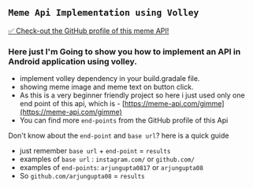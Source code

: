 ## `Meme Api Implementation using Volley`

[✅ Check-out the GitHub profile of this meme API!](https://github.com/D3vd/Meme_Api)

### Here just I'm Going to show you how to implement an API in Android application using volley.
- implement volley dependency in your build.gradale file.
- showing meme image and meme text on button click.
- As this is a very beginner friendly project so here i just used only one end point of this api, which is - [https://meme-api.com/gimme](https://meme-api.com/gimme)
- You can find more `end-points` from the GitHub profile of this Api

Don't know about the `end-point` and `base url`? here is a quick guide 
- just remember `base url` + `end-point` = `results`
- examples of `base url` : `instagram.com/` or `github.com/`
- examples of `end-points`: `arjungupta0817` or `arjungupta08`
- So `github.com/arjungupta08` = `results`
